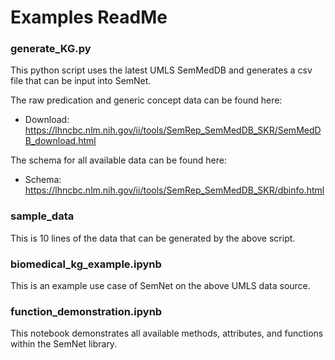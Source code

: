# Examples ReadMe

### generate_KG.py
This python script uses the latest UMLS SemMedDB and generates a csv file that can be input into SemNet. 

The raw predication and generic concept data can be found here:
* Download: https://lhncbc.nlm.nih.gov/ii/tools/SemRep_SemMedDB_SKR/SemMedDB_download.html

The schema for all available data can be found here:
* Schema: https://lhncbc.nlm.nih.gov/ii/tools/SemRep_SemMedDB_SKR/dbinfo.html

### sample_data
This is 10 lines of the data that can be generated by the above script.

### biomedical_kg_example.ipynb
This is an example use case of SemNet on the above UMLS data source.

### function_demonstration.ipynb
This notebook demonstrates all available methods, attributes, and functions within the SemNet library.